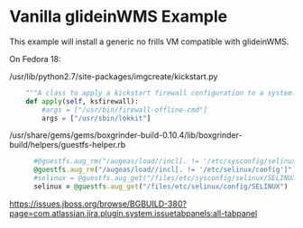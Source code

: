 # Vanilla glideinWMS Example

This example will install a generic no frills VM compatible with glideinWMS.

On Fedora 18:

/usr/lib/python2.7/site-packages/imgcreate/kickstart.py

```python
    """A class to apply a kickstart firewall configuration to a system."""
    def apply(self, ksfirewall):
        #args = ["/usr/bin/firewall-offline-cmd"]
        args = ["/usr/sbin/lokkit"]
```

/usr/share/gems/gems/boxgrinder-build-0.10.4/lib/boxgrinder-build/helpers/guestfs-helper.rb

```ruby
      #@guestfs.aug_rm("/augeas/load//incl[. != '/etc/sysconfig/selinux']")
      @guestfs.aug_rm("/augeas/load//incl[. != '/etc/selinux/config']")
      #selinux = @guestfs.aug_get("/files/etc/sysconfig/selinux/SELINUX")
      selinux = @guestfs.aug_get("/files/etc/selinux/config/SELINUX")
```

https://issues.jboss.org/browse/BGBUILD-380?page=com.atlassian.jira.plugin.system.issuetabpanels:all-tabpanel